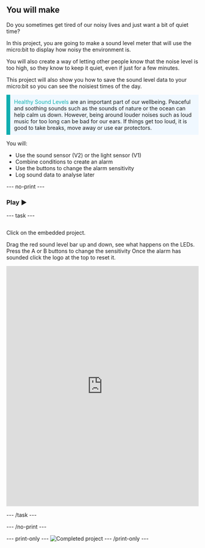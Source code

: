 ## You will make

Do you sometimes get tired of our noisy lives and just want a bit of quiet time? 

In this project, you are going to make a sound level meter that will use the micro:bit to display how noisy the environment is. 

You will also create a way of letting other people know that the noise level is too high, so they know to keep it quiet, even if just for a few minutes.

This project will also show you how to save the sound level data to your micro:bit so you can see the noisiest times of the day.

<p style="border-left: solid; border-width:10px; border-color: #0faeb0; background-color: aliceblue; padding: 10px;">
 <span style="color: #0faeb0">Healthy Sound Levels</span> are an important part of our wellbeing. Peaceful and soothing sounds such as the sounds of nature or the ocean can help calm us down. However, being around louder noises such as loud music for too long can be bad for our ears. If things get too loud, it is good to take breaks, move away or use ear protectors.
</p>

You will:
+ Use the sound sensor (V2) or the light sensor (V1)
+ Combine conditions to create an alarm
+ Use the buttons to change the alarm sensitivity
+ Log sound data to analyse later

--- no-print ---

### Play ▶️

--- task ---

<div style="display: flex; flex-wrap: wrap">
<div style="flex-basis: 175px; flex-grow: 1">  

Click on the embedded project.

Drag the red sound level bar up and down, see what happens on the LEDs. 
Press the A or B buttons to change the sensitivity
Once the alarm has sounded click the logo at the top to reset it.

<div style="position:relative;height:0;padding-bottom:125%;overflow:hidden;"><iframe style="position:absolute;top:0;left:0;width:100%;height:100%;" src="https://makecode.microbit.org/---run?id=_h86K9q8Yb49s" allowfullscreen="allowfullscreen" sandbox="allow-popups allow-forms allow-scripts allow-same-origin" frameborder="0"></iframe></div>

</div>
</div>

--- /task ---

--- /no-print ---

--- print-only ---
![Completed project](images/showcase_static.png)
--- /print-only ---